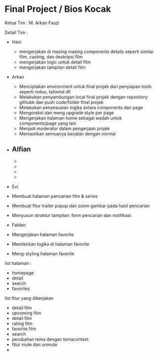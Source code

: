 # Final Project / Bios Kocak

Ketua Tim : M. Arkan Fauzi

Detail Tim : 
-  Hani
   - mengerjakan di masing masing components details seperti similar film, casting, dan deskripsi film
   - mengerjakan logic untuk detail film
   - mengerjakan tampilan detail film

 - Arkan
    - Menciptakan environment untuk final projek dari penyiapan tools seperti redux, tailwind dll
    - Melakukan penyambungan local final projek dengan repository githubk dan push code/folder final projek 
    - Melakukan penyesuaian logika antara components dan page
    - Mengoreksi dan meng upgrade style per page 
    - Mengerjakan halaman home sebagai wadah untuk components/page yang lain
    - Menjadi moderator dalam pengerjaan projek
    - Memastikan semuanya berjalan dengan normal
- Alfian
  -
  -
  -
  -
  -

- Evi
- Membuat halaman pencarian film & series
- Membuat fitur trailer popup dan zoom gambar pada hasil pencarian
- Menyusun struktur tampilan: form pencarian dan notifikasi


- Faldan
 - Mengerjakan halaman favorite
 - Memikirkan logika di halaman favorite
 - Meng-styling halaman favorite

list halaman :
- homepage
- detail
- search
- favorites

list fitur yang dikerjakan 
- detail film
- upcoming film
- detail film
- rating film
- favorite film
- search
- perubahan tema dengan temacontext
- fitur mute dan unmute
- 

